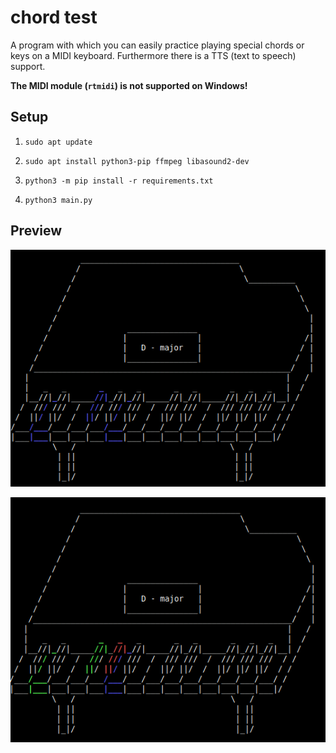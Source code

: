 # chord test

A program with which you can easily practice playing special chords or keys on a MIDI keyboard. Furthermore there is a TTS (text to speech) support.

**The MIDI module (`rtmidi`) is not supported on Windows!**

## Setup

1. `sudo apt update`

2. `sudo apt install python3-pip ffmpeg libasound2-dev`

3. `python3 -m pip install -r requirements.txt`

4. `python3 main.py`

## Preview

![chord](assets/chord.png)

![chord with keys](assets/chord_with_keys.png)
